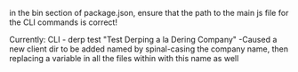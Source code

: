 in the bin section of package.json, ensure that the path to the main js file for the CLI commands is correct!



Currently: 
CLI - derp test "Test Derping a la Dering Company"
-Caused a new client dir to be added named by spinal-casing the company name, then replacing a variable in all the files within with this name as well